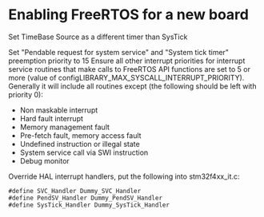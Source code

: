 Enabling FreeRTOS for a new board
=================================

Set TimeBase Source as a different timer than SysTick

Set "Pendable request for system service" and "System tick timer" preemption priority to 15
Ensure all other interrupt priorities for interrupt service routines that make
calls to FreeRTOS API functions are set to 5 or more (value of
configLIBRARY_MAX_SYSCALL_INTERRUPT_PRIORITY). Generally it will include all
routines except (the following should be left with priority 0):
 - Non maskable interrupt
 - Hard fault interrupt
 - Memory management fault
 - Pre-fetch fault, memory access fault
 - Undefined instruction or illegal state
 - System service call via SWI instruction
 - Debug monitor

Override HAL interrupt handlers, put the following into stm32f4xx_it.c:

    #define SVC_Handler Dummy_SVC_Handler
    #define PendSV_Handler Dummy_PendSV_Handler
    #define SysTick_Handler Dummy_SysTick_Handler
